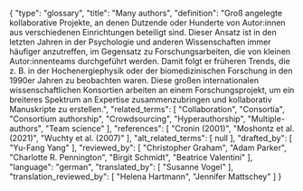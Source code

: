 {
    "type": "glossary",
    "title": "Many authors",
    "definition": "Groß angelegte kollaborative Projekte, an denen Dutzende oder Hunderte von Autor:innen aus verschiedenen Einrichtungen beteiligt sind. Dieser Ansatz ist in den letzten Jahren in der Psychologie und anderen Wissenschaften immer häufiger anzutreffen, im Gegensatz zu Forschungsarbeiten, die von kleinen Autor:innenteams durchgeführt werden. Damit folgt er früheren Trends, die z. B. in der Hochenergiephysik oder der biomedizinischen Forschung in den 1990er Jahren zu beobachten waren. Diese großen internationalen wissenschaftlichen Konsortien arbeiten an einem Forschungsprojekt, um ein breiteres Spektrum an Expertise zusammenzubringen und kollaborativ Manuskripte zu erstellen.",
    "related_terms": [
        "Collaboration",
        "Consortia",
        "Consortium authorship",
        "Crowdsourcing",
        "Hyperauthorship",
        "Multiple-authors",
        "Team science"
    ],
    "references": [
        "Cronin (2001)",
        "Moshontz et al. (2021)",
        "Wuchty et al. (2007)"
    ],
    "alt_related_terms": [
        null
    ],
    "drafted_by": [
        "Yu-Fang Yang"
    ],
    "reviewed_by": [
        "Christopher Graham",
        "Adam Parker",
        "Charlotte R. Pennington",
        "Birgit Schmidt",
        "Beatrice Valentini"
    ],
    "language": "german",
    "translated_by": [
        "Susanne Vogel"
    ],
    "translation_reviewed_by": [
        "Helena Hartmann",
        "Jennifer Mattschey"
    ]
}
